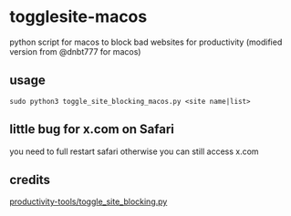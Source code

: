 # togglesite-macos

python script for macos to block bad websites for productivity (modified version from @dnbt777 for macos)

## usage

```
sudo python3 toggle_site_blocking_macos.py <site name|list>
```

## little bug for x.com on Safari

you need to full restart safari otherwise you can still access x.com

## credits

[productivity-tools/toggle_site_blocking.py](https://github.com/dnbt777/EasyModularScripts)
